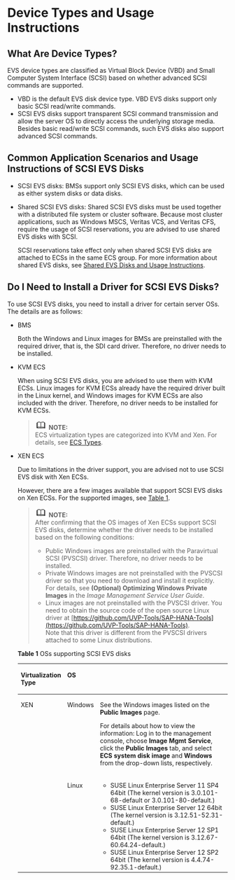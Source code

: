 # Device Types and Usage Instructions<a name="en-us_topic_0052554220"></a>

## What Are Device Types?<a name="section4216899312115"></a>

EVS device types are classified as Virtual Block Device \(VBD\) and Small Computer System Interface \(SCSI\) based on whether advanced SCSI commands are supported.

-   VBD is the default EVS disk device type. VBD EVS disks support only basic SCSI read/write commands.
-   SCSI EVS disks support transparent SCSI command transmission and allow the server OS to directly access the underlying storage media. Besides basic read/write SCSI commands, such EVS disks also support advanced SCSI commands.

## Common Application Scenarios and Usage Instructions of SCSI EVS Disks<a name="section5554506411"></a>

-   SCSI EVS disks: BMSs support only SCSI EVS disks, which can be used as either system disks or data disks.
-   Shared SCSI EVS disks: Shared SCSI EVS disks must be used together with a distributed file system or cluster software. Because most cluster applications, such as Windows MSCS, Veritas VCS, and Veritas CFS, require the usage of SCSI reservations, you are advised to use shared EVS disks with SCSI.

    SCSI reservations take effect only when shared SCSI EVS disks are attached to ECSs in the same ECS group. For more information about shared EVS disks, see  [Shared EVS Disks and Usage Instructions](shared-evs-disks-and-usage-instructions.md).


## Do I Need to Install a Driver for SCSI EVS Disks?<a name="section1071245115370"></a>

To use SCSI EVS disks, you need to install a driver for certain server OSs. The details are as follows:

-   BMS

    Both the Windows and Linux images for BMSs are preinstalled with the required driver, that is, the SDI card driver. Therefore, no driver needs to be installed.

-   KVM ECS

    When using SCSI EVS disks, you are advised to use them with KVM ECSs. Linux images for KVM ECSs already have the required driver built in the Linux kernel, and Windows images for KVM ECSs are also included with the driver. Therefore, no driver needs to be installed for KVM ECSs.

    >![](public_sys-resources/icon-note.gif) **NOTE:**   
    >ECS virtualization types are categorized into KVM and Xen. For details, see  [ECS Types](https://docs.otc.t-systems.com/en-us/usermanual/ecs/en-us_topic_0035470096.html).  

-   XEN ECS

    Due to limitations in the driver support, you are advised not to use SCSI EVS disk with Xen ECSs.

    However, there are a few images available that support SCSI EVS disks on Xen ECSs. For the supported images, see  [Table 1](#table36381951181116).

    >![](public_sys-resources/icon-note.gif) **NOTE:**   
    >After confirming that the OS images of Xen ECSs support SCSI EVS disks, determine whether the driver needs to be installed based on the following conditions:  
    >-   Public Windows images are preinstalled with the Paravirtual SCSI \(PVSCSI\) driver. Therefore, no driver needs to be installed.  
    >-   Private Windows images are not preinstalled with the PVSCSI driver so that you need to download and install it explicitly.  
    >    For details, see  **\(Optional\) Optimizing Windows Private Images**  in the  _Image Management Service User Guide_.  
    >-   Linux images are not preinstalled with the PVSCSI driver. You need to obtain the source code of the open source Linux driver at  [https://github.com/UVP-Tools/SAP-HANA-Tools](https://github.com/UVP-Tools/SAP-HANA-Tools).  
    >    Note that this driver is different from the PVSCSI drivers attached to some Linux distributions.  

    **Table  1**  OSs supporting SCSI EVS disks

    <a name="table36381951181116"></a>
    <table><thead align="left"><tr id="row763875110110"><th class="cellrowborder" valign="top" id="mcps1.2.4.1.1"><p id="p563819518115"><a name="p563819518115"></a><a name="p563819518115"></a>Virtualization Type</p>
    </th>
    <th class="cellrowborder" colspan="2" valign="top" id="mcps1.2.4.1.2"><p id="p1063875115119"><a name="p1063875115119"></a><a name="p1063875115119"></a>OS</p>
    </th>
    </tr>
    </thead>
    <tbody><tr id="row11638105113112"><td class="cellrowborder" rowspan="2" valign="top" width="19.89%" headers="mcps1.2.4.1.1 "><p id="p7638195161116"><a name="p7638195161116"></a><a name="p7638195161116"></a>XEN</p>
    </td>
    <td class="cellrowborder" valign="top" width="15.129999999999999%" headers="mcps1.2.4.1.2 "><p id="p263835113111"><a name="p263835113111"></a><a name="p263835113111"></a>Windows</p>
    </td>
    <td class="cellrowborder" valign="top" width="64.98%" headers="mcps1.2.4.1.2 "><p id="p18638165141112"><a name="p18638165141112"></a><a name="p18638165141112"></a>See the Windows images listed on the <strong id="b842352706163839"><a name="b842352706163839"></a><a name="b842352706163839"></a>Public Images</strong> page.</p>
    <p id="p3638145181116"><a name="p3638145181116"></a><a name="p3638145181116"></a>For details about how to view the information: Log in to the management console, choose <strong id="b842352706114953"><a name="b842352706114953"></a><a name="b842352706114953"></a>Image Mgmt Service</strong>, click the <strong id="b84235270611508"><a name="b84235270611508"></a><a name="b84235270611508"></a>Public Images</strong> tab, and select <strong id="b842352706164154"><a name="b842352706164154"></a><a name="b842352706164154"></a>ECS system disk image</strong> and <strong id="b842352706164159"><a name="b842352706164159"></a><a name="b842352706164159"></a>Windows</strong> from the drop-down lists, respectively.</p>
    </td>
    </tr>
    <tr id="row16638165131113"><td class="cellrowborder" valign="top" headers="mcps1.2.4.1.1 "><p id="p1163845116114"><a name="p1163845116114"></a><a name="p1163845116114"></a>Linux</p>
    </td>
    <td class="cellrowborder" valign="top" headers="mcps1.2.4.1.2 "><a name="ul18638135151113"></a><a name="ul18638135151113"></a><ul id="ul18638135151113"><li>SUSE Linux Enterprise Server 11 SP4 64bit (The kernel version is 3.0.101-68-default or 3.0.101-80-default.)</li><li>SUSE Linux Enterprise Server 12 64bit (The kernel version is 3.12.51-52.31-default.)</li><li>SUSE Linux Enterprise Server 12 SP1 64bit (The kernel version is 3.12.67-60.64.24-default.)</li><li>SUSE Linux Enterprise Server 12 SP2 64bit (The kernel version is 4.4.74-92.35.1-default.)</li></ul>
    </td>
    </tr>
    </tbody>
    </table>


